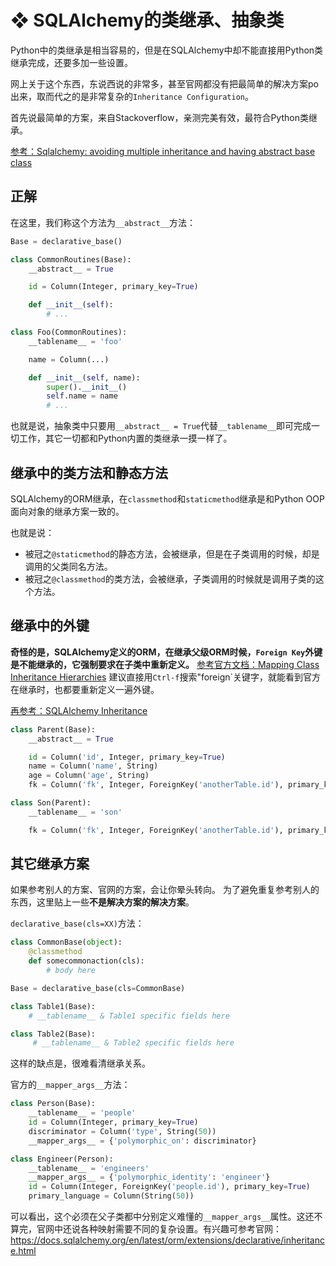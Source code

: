 # ❖ SQLAlchemy的类继承、抽象类

Python中的类继承是相当容易的，但是在SQLAlchemy中却不能直接用Python类继承完成，还要多加一些设置。

网上关于这个东西，东说西说的非常多，甚至官网都没有把最简单的解决方案po出来，取而代之的是非常复杂的`Inheritance Configuration`。

首先说最简单的方案，来自Stackoverflow，亲测完美有效，最符合Python类继承。

[参考：Sqlalchemy: avoiding multiple inheritance and having abstract base class](https://stackoverflow.com/questions/9606551/sqlalchemy-avoiding-multiple-inheritance-and-having-abstract-base-class?answertab=votes#tab-top)

## 正解 

在这里，我们称这个方法为`__abstract__`方法：
```py
Base = declarative_base()

class CommonRoutines(Base):
    __abstract__ = True

    id = Column(Integer, primary_key=True)

    def __init__(self):
        # ...

class Foo(CommonRoutines):
    __tablename__ = 'foo'

    name = Column(...)

    def __init__(self, name):
        super().__init__()
        self.name = name
        # ...
```

也就是说，抽象类中只要用`__abstract__ = True`代替`__tablename__`即可完成一切工作，其它一切都和Python内置的类继承一摸一样了。


## 继承中的类方法和静态方法

SQLAlchemy的ORM继承，在`classmethod`和`staticmethod`继承是和Python OOP面向对象的继承方案一致的。

也就是说：
- 被冠之`@staticmethod`的静态方法，会被继承，但是在子类调用的时候，却是调用的父类同名方法。
- 被冠之`@classmethod`的类方法，会被继承，子类调用的时候就是调用子类的这个方法。


## 继承中的外键

**奇怪的是，SQLAlchemy定义的ORM，在继承父级ORM时候，`Foreign Key`外键是不能继承的，它强制要求在子类中重新定义。**
[参考官方文档：Mapping Class Inheritance Hierarchies](https://sqlalchemy-html.readthedocs.io/en/rel_1_0_6/orm/inheritance.html) 建议直接用`Ctrl-f`搜索"foreign`关键字，就能看到官方在继承时，也都要重新定义一遍外键。

[再参考：SQLAlchemy Inheritance](https://stackoverflow.com/questions/1337095/sqlalchemy-inheritance)

```py
class Parent(Base):
    __abstract__ = True

    id = Column('id', Integer, primary_key=True)
    name = Column('name', String)
    age = Column('age', String)
    fk = Column('fk', Integer, ForeignKey('anotherTable.id'), primary_key=True)

class Son(Parent):
    __tablename__ = 'son'

    fk = Column('fk', Integer, ForeignKey('anotherTable.id'), primary_key=True)
```


## 其它继承方案

如果参考别人的方案、官网的方案，会让你晕头转向。
为了避免重复参考别人的东西，这里贴上一些**不是解决方案的解决方案**。

`declarative_base(cls=XX)`方法：
```py
class CommonBase(object):
    @classmethod
    def somecommonaction(cls):
        # body here

Base = declarative_base(cls=CommonBase)

class Table1(Base):
    # __tablename__ & Table1 specific fields here

class Table2(Base):
     # __tablename__ & Table2 specific fields here
```
这样的缺点是，很难看清继承关系。


官方的`__mapper_args__`方法：
```py
class Person(Base):
    __tablename__ = 'people'
    id = Column(Integer, primary_key=True)
    discriminator = Column('type', String(50))
    __mapper_args__ = {'polymorphic_on': discriminator}

class Engineer(Person):
    __tablename__ = 'engineers'
    __mapper_args__ = {'polymorphic_identity': 'engineer'}
    id = Column(Integer, ForeignKey('people.id'), primary_key=True)
    primary_language = Column(String(50))
```
可以看出，这个必须在父子类都中分别定义难懂的`__mapper_args__`属性。这还不算完，官网中还说各种映射需要不同的复杂设置。有兴趣可参考官网：https://docs.sqlalchemy.org/en/latest/orm/extensions/declarative/inheritance.html
